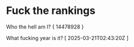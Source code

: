 # Fuck the rankings

Who the hell am I?
{ 14478928 }

What fucking year is it?
[ 2025-03-21T02:43:20Z ]
